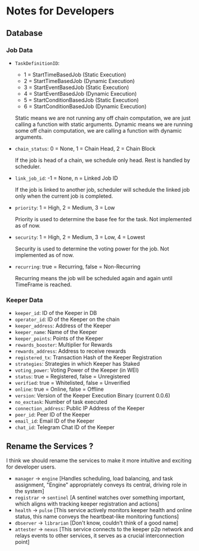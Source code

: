 # Notes for Developers

## Database

### Job Data

- `TaskDefinitionID`: 
  - 1 = StartTimeBasedJob (Static Execution)
  - 2 = StartTimeBasedJob (Dynamic Execution)
  - 3 = StartEventBasedJob (Static Execution)
  - 4 = StartEventBasedJob (Dynamic Execution)
  - 5 = StartConditionBasedJob (Static Execution)
  - 6 = StartConditionBasedJob (Dynamic Execution)

  Static means we are not running any off chain computation, we are just calling a function with static arguments.
  Dynamic means we are running some off chain computation, we are calling a function with dynamic arguments.

- `chain_status`: 0 = None, 1 = Chain Head, 2 = Chain Block 

    If the job is head of a chain, we schedule only head. Rest is handled by scheduler.

- `link_job_id`: -1 = None, n = Linked Job ID

    If the job is linked to another job, scheduler will schedule the linked job only when the current job is completed.

- `priority`: 1 = High, 2 = Medium, 3 = Low

    Priority is used to determine the base fee for the task. Not implemented as of now.

- `security`: 1 = High, 2 = Medium, 3 = Low, 4 = Lowest

    Security is used to determine the voting power for the job. Not implemented as of now.

- `recurring`: true = Recurring, false = Non-Recurring

    Recurring means the job will be scheduled again and again until TimeFrame is reached.

### Keeper Data

- `keeper_id`: ID of the Keeper in DB
- `operator_id`: ID of the Keeper on the chain
- `keeper_address`: Address of the Keeper
- `keeper_name`: Name of the Keeper
- `keeper_points`: Points of the Keeper
- `rewards_booster`: Multiplier for Rewards
- `rewards_address`: Address to receive rewards
- `registered_tx`: Transaction Hash of the Keeper Registration
- `strategies`: Strategies in which Keeper has Staked
- `voting_power`: Voting Power of the Keeper (in WEI)
- `status`: true = Registered, false = Unregistered
- `verified`: true = Whitelisted, false = Unverified
- `online`: true = Online, false = Offline
- `version`: Version of the Keeper Execution Binary (current 0.0.6)
- `no_exctask`: Number of task executed
- `connection_address`: Public IP Address of the Keeper
- `peer_id`: Peer ID of the Keeper
- `email_id`: Email ID of the Keeper
- `chat_id`: Telegram Chat ID of the Keeper

## Rename the Services ?

I think we should rename the services to make it more intuitive and exciting for developer users.

- `manager` -> `engine` [Handles scheduling, load balancing, and task assignment, "Engine" appropriately conveys its central, driving role in the system]
- `registrar` -> `sentinel` [A sentinel watches over something important, which aligns with tracking keeper registration and actions]
- `health` -> `pulse` [This service actively monitors keeper health and online status, this name conveys the heartbeat-like monitoring functions]
- `dbserver` -> `librarian` [Don't know, couldn't think of a good name]
- `attester` -> `nexus` [This service connects to the keeper p2p network and relays events to other services, it serves as a crucial interconnection point]